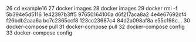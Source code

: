  26 cd example16
  27 docker images
  28 docker images
  29 docker rmi -f 5b394e5d5116 1e42397b3ff5 97650164100a d6f217aca8a2 4e4e67692cf4 f26bdb2aaa6a bc7c2365ccf8 123cc23687c4 84d2a098af8a e55c198c... 
  30 docker-compose pull
  31 docker-compose pull
  32 docker-compose config
  33 docker-compose config